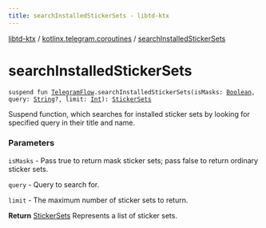 ```yaml
---
title: searchInstalledStickerSets - libtd-ktx
---
```


[libtd-ktx](../index.html) / [kotlinx.telegram.coroutines](index.html) / [searchInstalledStickerSets](./search-installed-sticker-sets.html)

# searchInstalledStickerSets

`suspend fun `[`TelegramFlow`](../kotlinx.telegram.core/-telegram-flow/index.html)`.searchInstalledStickerSets(isMasks: `[`Boolean`](https://kotlinlang.org/api/latest/jvm/stdlib/kotlin/-boolean/index.html)`, query: `[`String`](https://kotlinlang.org/api/latest/jvm/stdlib/kotlin/-string/index.html)`?, limit: `[`Int`](https://kotlinlang.org/api/latest/jvm/stdlib/kotlin/-int/index.html)`): `[`StickerSets`](https://tdlibx.github.io/td/docs/org/drinkless/td/libcore/telegram/TdApi.StickerSets.html)

Suspend function, which searches for installed sticker sets by looking for specified query in
their title and name.

### Parameters

`isMasks` - Pass true to return mask sticker sets; pass false to return ordinary sticker sets.

`query` - Query to search for.

`limit` - The maximum number of sticker sets to return.

**Return**
[StickerSets](https://tdlibx.github.io/td/docs/org/drinkless/td/libcore/telegram/TdApi.StickerSets.html) Represents a list of sticker sets.

